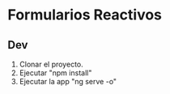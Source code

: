 # Formularios Reactivos

## Dev

1. Clonar el proyecto.
2. Ejecutar "npm install"
3. Ejecutar la app "ng serve -o"
